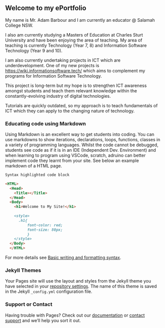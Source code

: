 ## Welcome to my ePortfolio

My name is Mr. Adam Barbour and I am currently an educator @ Salamah College NSW. 

I also am currently studying a Masters of Education at Charles Sturt University and have been enjoying the area of teaching. My area of teaching is currently Technology (Year 7, 8) and Information Software Technology (Year 9 and 10). 

I am also currently undertaking projects in ICT which are underdevelopment. One of my new projects is https://wiki.informationsoftware.tech/ which aims to complement my programs for Information Software Technology. 

This project is long-term but my hope is to strengthen ICT awareness amongst students and teach them relevant knowledge within the constantly-evolving industry of digital technologies. 

Tutorials are quickly outdated, so my approach is to teach fundamentals of ICT which they can apply to the changing nature of technology. 

### Educating code using Markdown

Using Markdown is an excellent way to get students into coding. You can use markdowns to show iterations, declarations, loops, functions, classes in a variety of programming languages. Whilst the code cannot be debugged, students see code as if it is in an IDE (Independent Dev. Environment) and when learning to program using VSCode, scratch, adruino can better implement code they learnt from your site. See below an example markdown of a HTML page. 

```markdown
Syntax highlighted code block

<HTML>
  <Head>
    <Title></Title>
  </Head>
  <Body>
    <h1>Welcome to My Site!</h1>
    
    <style>
      .h1{
          font-color: red;
          font-size: 80px;
          }
    </style>
  </Body>
  </HTML>
```

For more details see [Basic writing and formatting syntax](https://docs.github.com/en/github/writing-on-github/getting-started-with-writing-and-formatting-on-github/basic-writing-and-formatting-syntax).

### Jekyll Themes

Your Pages site will use the layout and styles from the Jekyll theme you have selected in your [repository settings](https://github.com/adambarbour/adambarbour.tech/settings/pages). The name of this theme is saved in the Jekyll `_config.yml` configuration file.

### Support or Contact

Having trouble with Pages? Check out our [documentation](https://docs.github.com/categories/github-pages-basics/) or [contact support](https://support.github.com/contact) and we’ll help you sort it out.
